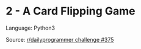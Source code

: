 # 2 - A Card Flipping Game

Language: Python3

Source: [r/dailyprogrammer challenge #375](https://www.reddit.com/r/dailyprogrammer/comments/aq6gfy/20190213_challenge_375_intermediate_a_card/)

